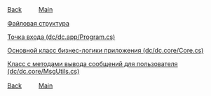 [Back](../index.md)ㅤㅤㅤ[Main](../../index.md)

[Файловая структура](../dc)

[Точка входа (dc/dc.app/Program.cs)](../dc/dc.app/Program.cs)

[Основной класс бизнес-логики приложения (dc/dc.core/Core.cs)](../dc/dc.core/Core.cs)

[Класс с методами вывода сообщений для пользователя (dc/dc.core/MsgUtils.cs)](../dc/dc.core/MsgUtils.cs)

[Back](../index.md)ㅤㅤㅤ[Main](../../index.md)
